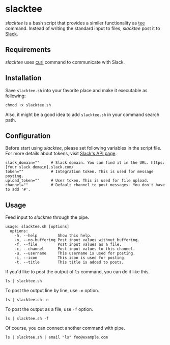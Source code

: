 # slacktee #

*slacktee* is a bash script that provides a similer functionality as [tee](http://en.wikipedia.org/wiki/Tee_(command)) command.
Instead of writing the standard input to files, *slacktee* post it to [Slack](https://slack.com/).

Requirements
------------

*slacktee* uses [curl](http://curl.haxx.se/) command to communicate with Slack.

Installation
------------

Save `slacktee.sh` into your favorite place and make it executable as following:
```
chmod +x slacktee.sh
```
Also, it might be a good idea to add `slacktee.sh` in your command search path. 

Configuration
------------

Before start using *slacktee*, please set following variables in the script file.
For more details about tokens, visit [Slack's API page](https://api.slack.com/).

```
slack_domain=""     # Slack domain. You can find it in the URL. https:[Your slack domain].slack.com/
token=""            # Integration token. This is used for message posting.
upload_token=""     # User token. This is used for file upload.
channel=""          # Default channel to post messages. You don't have to add '#'.
```

Usage
------------
Feed input to *slacktee* through the pipe.

```
usage: slacktee.sh [options]
  options:
    -h, --help         Show this help.
    -n, --no-buffering Post input values without buffering.
    -f, --file         Post input values as a file.
    -c, --channel      Post input values to this channel.
    -u, --username     This username is used for posting.
    -i, --icon         This icon is used for posting.
    -t, --title        This title is added to posts.
```

If you'd like to post the output of `ls` command, you can do it like this.
```
ls | slacktee.sh
```

To post the output line by line, use `-n` option.
```
ls | slacktee.sh -n
```

To post the output as a file, use `-f` option.
```
ls | slacktee.sh -f
```

Of course, you can connect another command with pipe.
```
ls | slacktee.sh | email "ls" foo@example.com
```

